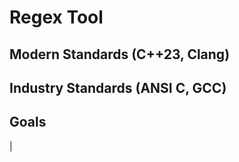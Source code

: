 # Regex Tool

## Modern Standards (C++23, Clang)

## Industry Standards (ANSI C, GCC)



## Goals

|

